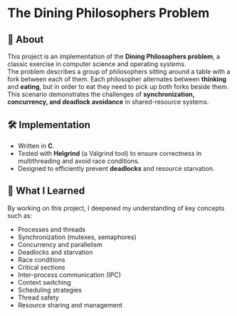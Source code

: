# The Dining Philosophers Problem

## 📖 About
This project is an implementation of the **Dining Philosophers problem**, a classic exercise in computer science and operating systems.  
The problem describes a group of philosophers sitting around a table with a fork between each of them. Each philosopher alternates between **thinking** and **eating**, but in order to eat they need to pick up both forks beside them.  
This scenario demonstrates the challenges of **synchronization, concurrency, and deadlock avoidance** in shared-resource systems.

## 🛠️ Implementation
- Written in **C**.  
- Tested with **Helgrind** (a Valgrind tool) to ensure correctness in multithreading and avoid race conditions.  
- Designed to efficiently prevent **deadlocks** and resource starvation.  

## 🎯 What I Learned
By working on this project, I deepened my understanding of key concepts such as:
- Processes and threads  
- Synchronization (mutexes, semaphores)  
- Concurrency and parallelism  
- Deadlocks and starvation  
- Race conditions  
- Critical sections  
- Inter-process communication (IPC)  
- Context switching  
- Scheduling strategies  
- Thread safety  
- Resource sharing and management  


